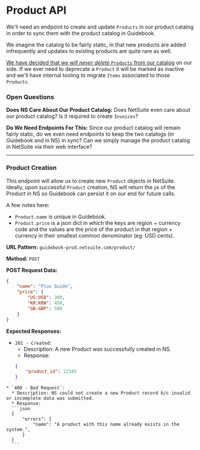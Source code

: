 # Product API
We'll need an endpoint to create and update `Products` in our product catalog in order to sync them with the product catalog in Guidebook.

We imagine the catalog to be fairly static, in that new products are added infrequently and updates to existing products are quite rare as well.

[We have decided that *we will never delete* `Products` from our catalog](https://confluence.guidebook.com/display/WT/Open+Billing+Questions) on our side. If we ever need to deprecate a `Product` it will be marked as inactive and we'll have internal tooling to migrate `Items` associated to those `Products`.


### Open Questions
**Does NS Care About Our Product Catalog:**
Does NetSuite even care about our product catalog? Is it required to create `Invoices`?

**Do We Need Endpoints For This:**
Since our product catalog will remain fairly static, do we even need endpoints to keep the two catalogs (in Guidebook and in NS) in sync? Can we simply manage the product catalog in NetSuite via their web interface?

------------

### Product Creation
This endpoint will allow us to create new `Product` objects in NetSuite. Ideally, upon successful `Product` creation, NS will return the `pk` of the Product in NS so Guidebook can persist it on our end for future calls.

A few notes here:

* `Product.name` is unique in Guidebook.
* `Product.price` is a json dict in which the keys are region + currency code and the values are the price of the product in that region + currency in their smallest common denominator (eg: USD cents).

**URL Pattern:** `guidebook-prod.netsuite.com/product/`

**Method:** `POST`

**POST Request Data:**
```json
{
    "name": "Plus Guide",
    "price": {
        "US:USD": 300,
        "KR:KRW": 450,
        "GB:GBP": 500
    }
}
```

**Expected Responses:**
  * `201 - Created`:
    * Description: A new Product was successfully created in NS.
    * Response:
    ```json
    {
        "product_id": 12345
    }
  ```
  * `400 - Bad Request`:
    * Description: NS could not create a new Product record b/c invalid or incomplete data was submitted.
    * Response:
    ```json
    {
        "errors": {
            "name": "A product with this name already exists in the system.",
        }
    }
    ```
